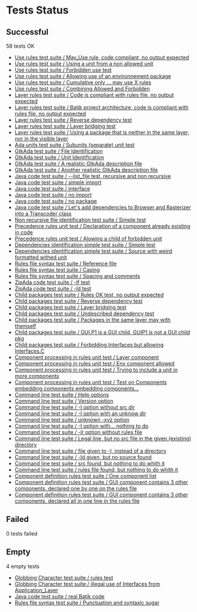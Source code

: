 # Tests Status

## Successful

   58 tests OK

  - [Use rules test suite / May_Use rule, code compliant, no output expected]()
  - [Use rules test suite / Using a unit from a non allowed unit]()
  - [Use rules test suite / Forbidden use test]()
  - [Use rules test suite / Allowing use of an environnement package]()
  - [Use rules test suite / Cumulative only ... may use X rules]()
  - [Use rules test suite / Combining Allowed and Forbidden]()
  - [Layer rules test suite / Code is compliant with rules file, no output expected]()
  - [Layer rules test suite / Batik project architecture, code is compliant with rules file, no output expected]()
  - [Layer rules test suite / Reverse dependency test]()
  - [Layer rules test suite / Layer bridging test]()
  - [Layer rules test suite / Using a package that is neither in the same layer, nor in the visible layer]()
  - [Ada units test suite / Subunits (separate) unit test]()
  - [GtkAda test suite / File Identification]()
  - [GtkAda test suite / Unit Identification]()
  - [GtkAda test suite / A realistic GtkAda description file]()
  - [GtkAda test suite / Another realistic GtkAda description file]()
  - [Java code test suite / --list_file test, recursive and non recursive]()
  - [Java code test suite / simple import]()
  - [Java code test suite / interface]()
  - [Java code test suite / no import]()
  - [Java code test suite / no package]()
  - [Java code test suite / Let's add dependencies to Browser and Rasterizer into a Transcoder class]()
  - [Non recursive file identification test suite / Simple test]()
  - [Precedence rules unit test / Declaration of a component already existing in code]()
  - [Precedence rules unit test / Alowing a child of forbidden unit]()
  - [Dependencies identification simple test suite / Simple test]()
  - [Dependencies identification simple test suite / Source with weird formatted withed unit]()
  - [Rules file syntax test suite / Reference file]()
  - [Rules file syntax test suite / Casing]()
  - [Rules file syntax test suite / Spacing and comments]()
  - [ZipAda code test suite / -lf test]()
  - [ZipAda code test suite / -ld test]()
  - [Child packages test suite / Rules OK test, no output expected]()
  - [Child packages test suite / Reverse dependency test]()
  - [Child packages test suite / Layer bridging test]()
  - [Child packages test suite / Undescribed dependency test]()
  - [Child packages test suite / Packages in the same layer may with themself]()
  - [Child packages test suite / GUI.P1 is a GUI child, GUIP1 is not a GUI child pkg]()
  - [Child packages test suite / Forbidding Interfaces but allowing Interfaces.C]()
  - [Component processing in rules unit test / Layer component]()
  - [Component processing in rules unit test / Env component allowed]()
  - [Component processing in rules unit test / Trying to include a unit in more components]()
  - [Component processing in rules unit test / Test on Components embedding components embedding components...]()
  - [Command line test suite / Help options]()
  - [Command line test suite / Version option]()
  - [Command line test suite / -I option without src dir]()
  - [Command line test suite / -I option with an unknow dir]()
  - [Command line test suite / unknown -xyz option]()
  - [Command line test suite / -I option with... nothing to do]()
  - [Command line test suite / -lr option without rules file]()
  - [Command line test suite / Legal line, but no src file in the given (existing) directory]()
  - [Command line test suite / file given to -I, instead of a directory]()
  - [Command line test suite / -ld given, but no source found]()
  - [Command line test suite / src found, but nothing to do whith it]()
  - [Command line test suite / rules file found, but nothing to do whith it]()
  - [Component definition rules test suite / One component list]()
  - [Component definition rules test suite / GUI component contains 3 other components, declared one by one on the rules file]()
  - [Component definition rules test suite / GUI component contains 3 other components, declared all in one line in the rules file]()

## Failed

   0 tests failed


## Empty

   4 empty tests

  - [Globbing Character test suite / rules test]()
  - [Globbing Character test suite / illegal use of Interfaces from Application_Layer]()
  - [Java code test suite / real Batik code]()
  - [Rules file syntax test suite / Punctuation and syntaxic sugar]()
